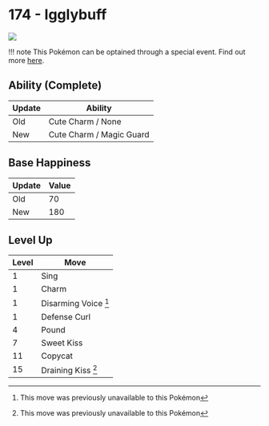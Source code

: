 # 174 - Igglybuff
![][174]

!!! note
    This Pokémon can be optained through a special event. Find out more [here](../../special_events/#baby-pokemon-egg-gift).

## Ability (Complete)

Update | Ability
---    | ---
Old    | Cute Charm / None
New    | Cute Charm / Magic Guard

## Base Happiness

Update | Value
---    | ---
Old    | 70
New    | 180

## Level Up

Level | Move
---   | ---
  1   | Sing
  1   | Charm
  1   | Disarming Voice [^1]
  1   | Defense Curl
  4   | Pound
  7   | Sweet Kiss
 11   | Copycat
 15   | Draining Kiss [^1]



[174]: ../img/pokemon/174.png

[^1]: This move was previously unavailable to this Pokémon